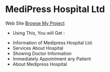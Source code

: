 # MediPress Hospital Ltd
  Web Site
[Browse My Project](medipress-54570.firebaseapp.com)

* Using This, You will Get : 
- Information of Medipress Hospital Ltd.
- Services About Hospital 
- Showing Doctor Information 
- Immediately Appointment any Patient
- About Medipress Hospital